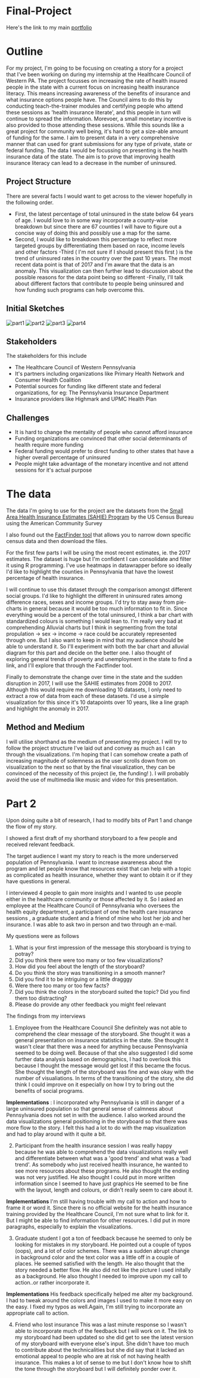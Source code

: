 # Final-Project

Here's the link to my main [portfolio](https://ramitasingh.github.io/Telling-Stories-with-Data/)
# Outline

For my project, I'm going to be focusing on creating a story for a project that I've been working on during my internship at the Healthcare Council of Western PA. The project focusses on increasing the rate of health insured people in the state with a current focus on increasing health insurance literacy. This means increasing awareness of the benefits of insurance and what insurance options people have. The Council aims to do this by conducting teach-the-trainer modules and certifying people who attend these sessions as 'health insurance literate', and this people in turn will continue to spread the information. Morevoer, a small monetary incentive is also provided to those attending these sessions.  While this sounds like a great project for community well being, it's hard to get a size-able amount of funding for the same. 
I aim to present data in a very comprehensive manner that can used for grant submissions for any type of private, state or federal funding. The data I would be focussing on presenting is the health insurance data of the state. The aim is to prove that improving health insurance literacy can lead to a decrease in the number of uninsured.

## Project Structure 
There are several facts I would want to get across to the viewer hopefully in the following order.
- First, the latest percentage of total uninsured in the state below 64 years of age. I would love to in some way incorporate a county-wise breakdown but since there are 67 counties I will have to figure out a concise way of doing this and possibly use a map for the same.
- Second, I would like to breakdown this percentage to reflect more targeted groups by differentiating them based on race, income levels and other factors
-Third ( I'm not sure if I should present this first ) is the trend of uninsured rates in the country over the past 10 years. The most recent data point is that of 2017 and I'm aware that the data is an anomaly. This visualization can then further lead to discussion about the possible reasons for the data point being so different
-Finally, I'll talk about different factors that contribute to people being uninsured and how funding such programs can help overcome this.

## Initial Sketches
![part1](https://raw.githubusercontent.com/ramitasingh/Final-Project/master/project-1.jpg)
![part2](https://raw.githubusercontent.com/ramitasingh/Final-Project/master/project-2.jpg)
![part3](https://raw.githubusercontent.com/ramitasingh/Final-Project/master/project-3.jpg)
![part4](https://raw.githubusercontent.com/ramitasingh/Final-Project/master/project-4.jpg)



## Stakeholders
The stakeholders for this include 
- The Healthcare Council of Western Pennsylvania
- It's partners including organizations like Primary Health Network and Consumer Health Coalition
- Potential sources for funding like different state and federal organizations, for eg: The Pennsylvania Insurance Department
- Insurance providers like Highmark and UPMC Health Plan

## Challenges
- It is hard to change the mentality of people who cannot afford insurance
- Funding organizations are convinced that other social determinants of health require more funding
- Federal funding would prefer to direct funding to other states that have a higher overall percentage of uninsured
- People might take advantage of the monetary incentive and not attend sessions for it's actual purpose

# The data
The data I'm going to use for the project are the datasets from the [Small Area Health Insurance Estimates (SAHIE) Program](https://www.census.gov/data/datasets/time-series/demo/sahie/estimates-acs.html) by the US Census Bureau using the American Community Survey


I also found out the [FactFinder tool](https://factfinder.census.gov/faces/nav/jsf/pages/index.xhtml) that allows you to narrow down specific census data and then download the files.


For the first few parts I will be using the most recent estimates, ie. the 2017 estimates. The dataset is huge but I'm confident I can consolidate and filter it using R programming. I've use heatmaps in datawrapper before so ideally I'd like to highlight the counties in Pennsylvania that have the lowest percentage of health insurance.

I will continue to use this dataset through the comparison amongst different social groups. I'd like to highlight the different in uninsured rates among difference races, sexes and income groups. I'd try to stay away from pie-charts in general because it would be too much information to fit in. Since everything would be a percent of the total uninsured, I think a bar chart with standardized colours is something I would lean to. I'm really very bad at comprehending Alluvial charts but I think in segmenting from the total propulation -> sex -> income -> race could be accurately represented through one. But I also want to keep in mind that my audience should be able to understand it. So I'll experiment with both the bar chart and alluvial diagram for this part and decide on the better one.
I also thought of exploring general trends of poverty and unemployment in the state to find a link, and I'll explore that through the Factfinder tool.

Finally to demonstrate the change over time in the state and the sudden disruption in 2017, I will use the SAHIE estimates from 2008 to 2017. Although this would require me downloading 10 datasets, I only need to extract a row of data from each of these datasets. I'd use a simple visualization for this since it's 10 datapoints over 10 years, like a line graph and highlight the anomaly in 2017. 

## Method and Medium
I will utilise shorthand as the medium of presenting my project. I will try to follow the project structure I've laid out and convey as much as I can through the visualizations. I'm hoping that I can somehow create a path of increasing magnitude of solemness as the user scrolls down from on visualization to the next so that by the final visualization, they can be convinced of the necessity of this project (ie, the funding! ). I will probably avoid the use of multimedia like music and video for this presentation.

# Part 2
Upon doing quite a bit of research, I had to modify bits of Part 1 and change the flow of my story.

I showed a first draft of my shorthand storyboard to a few people and received relevant feedback. 

The target audience I want my story to reach is the more underserved population of Pennsylvania. I want to increase awareness about the program and let people know that resources exist that can help with a topic as complicated as health insurance, whether they want to obtain it or if they have questions in general.

I interviewed 4 people to gain more insights and I wanted to use people either in the healthcare community or those affected by it. So I asked an employee at the Healthcare Council of Pennsylvania who oversees the health equity department,  a participant of one the health care insurance sessions , a graduate student and a friend of mine who lost her job and her insurance.
I was able to ask two in person and two through an e-mail.

My questions were as follows

1. What is your first impression of the message this storyboard is trying to potray?
2. Did you think there were too many or too few visualizations?
3. How did you feel about the length of the storyboard?
4. Do you think the story was transitioning in a smooth manner?
5. Did you find it to be intriguing or a little dragggy
6. Were there too many or too few facts?
7. Did you think the colors in the storyboard suited the topic? Did you find them too distracting?
8. Please do provide any other feedback you might feel relevant

The findings from my interviews
 
 1. Employee from the Healthcare Coouncil 
 She definitely was not able to comprehend the clear message of the storyboard. She thought it was a general presentation on insurance statistics in the state. She thought it wasn't clear that there was a need for anything because Pennsylvania seemed to be doing well. Because of that she also suggested I did some further data analysis based on demographics, I had to overlook this because I thought the message would get lost if this became the focus.
 She thought the length of the storyboard was fine and was okay with the number of visualiations.
 In terms of the transitioning of the story, she did think I could improve on it especially on how I try to bring out the benefits of social programs. 
 
 **Implementations** : I incorporated why Pennsylvania is still in danger of a large uninsured population so that general sense of calmness about Pennsylvania does not set in with the audience. I also worked around the data visualizations general positioning in the storyboard so that there was more flow to the story. I felt this had a lot to do with the map visualization and had to play around with it quite a bit.
 
 2. Participant from the health insurance session
 I was really happy because he was able to comprehend the data visualizations really well and differentiate between what was a 'good trend' and what was a 'bad trend'. As somebody who just received health insurance, he wanted to see more resources about these programs. He also thought the ending was not very justified. He also thought I could put in more written information since I seemed to have just graphics
 He seemed to be fine with the layout, length and colours, or didn't really seem to care about it.
 
 **Implementations** I'm still having trouble with my call to action and how to frame it or word it. Since there is no official website for the health insurance training provided by the Healthcare Council, I'm not sure what to link for it. But I might be able to find information for other resources. I did put in more paragraphs, especially to explain the visualizations.
 
 3. Graduate student
 I got a ton of feedback because he seemed to only be looking for mistakes in my storyboard. He pointed out a couple of typos (oops), and a lot of color schemes. There was a sudden abrupt change in background color and the text color was a little off in a couple of places. He seemed satisfied with the length. He also thought that the story needed a better flow. He also did not like the picture I used initally as a background. He also thought I needed to improve upon my call to action..or rather incorporate it.
 
 **Implementations**
 His feedback specifically helped me alter my background. I had to tweak around the colors and images I used to make it more easy on the easy. I fixed my typos as well.Again, I'm still trying to incorporate an appropriate call to action.
 
 4. Friend who lost insurance
 This was a last minute response so I wasn't able to incorporate much of the feedback but I will work on it. The link to my storyboard had been updated so she did get to see the latest version of my storyboard with everyone else's input. She didn't have too much to contribute about the technicalities but she did say that it lacked an emotional appeal to people who are at risk of not having health insurance. This makes a lot of sense to me but I don't know how to shift the tone through the storyboard but I will definitely ponder over it. 
 

